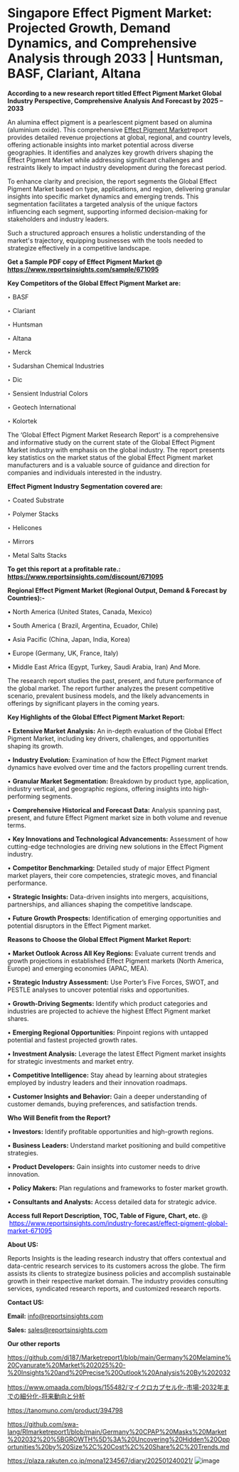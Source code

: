 # Singapore Effect Pigment Market: Projected Growth, Demand Dynamics, and Comprehensive Analysis through 2033 | Huntsman, BASF, Clariant, Altana

<strong>According to a new research report titled Effect Pigment Market Global Industry Perspective, Comprehensive Analysis And Forecast by 2025 – 2033</strong>

An alumina effect pigment is a pearlescent pigment based on alumina (aluminium oxide). This comprehensive <a href=https://www.reportsinsights.com/sample/671095>Effect Pigment Market</a>report provides detailed revenue projections at global, regional, and country levels, offering actionable insights into market potential across diverse geographies. It identifies and analyzes key growth drivers shaping the Effect Pigment Market while addressing significant challenges and restraints likely to impact industry development during the forecast period.

To enhance clarity and precision, the report segments the Global Effect Pigment Market based on type, applications, and region, delivering granular insights into specific market dynamics and emerging trends. This segmentation facilitates a targeted analysis of the unique factors influencing each segment, supporting informed decision-making for stakeholders and industry leaders.

Such a structured approach ensures a holistic understanding of the market's trajectory, equipping businesses with the tools needed to strategize effectively in a competitive landscape.

<strong>Get a Sample PDF copy of Effect Pigment Market </strong><strong>@<a href=https://www.reportsinsights.com/sample/671095 style=color:#0000ff;> https://www.reportsinsights.com/sample/671095</a></strong></font>

<strong>Key Competitors of the Global Effect Pigment Market are:</strong>

‣ BASF

‣ Clariant

‣ Huntsman

‣ Altana

‣ Merck

‣ Sudarshan Chemical Industries

‣ Dic

‣ Sensient Industrial Colors

‣ Geotech International

‣ Kolortek

The ‘Global Effect Pigment Market Research Report’ is a comprehensive and informative study on the current state of the Global Effect Pigment Market industry with emphasis on the global industry. The report presents key statistics on the market status of the global Effect Pigment market manufacturers and is a valuable source of guidance and direction for companies and individuals interested in the industry.

<strong>Effect Pigment Industry Segmentation covered are:</strong>

‣ Coated Substrate

‣ Polymer Stacks

‣ Helicones

‣ Mirrors

‣ Metal Salts Stacks

<strong>To get this report at a profitable rate.: <a href=https://www.reportsinsights.com/discount/671095 style=color:#0000ff;>https://www.reportsinsights.com/discount/671095</a></strong></font>

<strong>Regional Effect Pigment Market (Regional Output, Demand &amp; Forecast by Countries):-</strong>

• North America (United States, Canada, Mexico)

• South America ( Brazil, Argentina, Ecuador, Chile)

• Asia Pacific (China, Japan, India, Korea)

• Europe (Germany, UK, France, Italy)

• Middle East Africa (Egypt, Turkey, Saudi Arabia, Iran) And More.

The research report studies the past, present, and future performance of the global market. The report further analyzes the present competitive scenario, prevalent business models, and the likely advancements in offerings by significant players in the coming years.

<strong>Key Highlights of the Global Effect Pigment Market Report:</strong>

• <strong>Extensive Market Analysis:</strong> An in-depth evaluation of the Global Effect Pigment Market, including key drivers, challenges, and opportunities shaping its growth.

• <strong>Industry Evolution:</strong> Examination of how the Effect Pigment market dynamics have evolved over time and the factors propelling current trends.

• <strong>Granular Market Segmentation:</strong> Breakdown by product type, application, industry vertical, and geographic regions, offering insights into high-performing segments.

• <strong>Comprehensive Historical and Forecast Data:</strong> Analysis spanning past, present, and future Effect Pigment market size in both volume and revenue terms.

• <strong>Key Innovations and Technological Advancements:</strong> Assessment of how cutting-edge technologies are driving new solutions in the Effect Pigment industry.

• <strong>Competitor Benchmarking:</strong> Detailed study of major Effect Pigment market players, their core competencies, strategic moves, and financial performance.

• <strong>Strategic Insights:</strong> Data-driven insights into mergers, acquisitions, partnerships, and alliances shaping the competitive landscape.

• <strong>Future Growth Prospects:</strong> Identification of emerging opportunities and potential disruptors in the Effect Pigment market.

<strong>Reasons to Choose the Global Effect Pigment Market Report:</strong>

• <strong>Market Outlook Across All Key Regions:</strong> Evaluate current trends and growth projections in established Effect Pigment markets (North America, Europe) and emerging economies (APAC, MEA).

• <strong>Strategic Industry Assessment:</strong> Use Porter’s Five Forces, SWOT, and PESTLE analyses to uncover potential risks and opportunities.

• <strong>Growth-Driving Segments:</strong> Identify which product categories and industries are projected to achieve the highest Effect Pigment market shares.

• <strong>Emerging Regional Opportunities:</strong> Pinpoint regions with untapped potential and fastest projected growth rates.

• <strong>Investment Analysis:</strong> Leverage the latest Effect Pigment market insights for strategic investments and market entry.

• <strong>Competitive Intelligence:</strong> Stay ahead by learning about strategies employed by industry leaders and their innovation roadmaps.

• <strong>Customer Insights and Behavior:</strong> Gain a deeper understanding of customer demands, buying preferences, and satisfaction trends.

<strong>Who Will Benefit from the Report?</strong>

• <strong>Investors:</strong> Identify profitable opportunities and high-growth regions.

• <strong>Business Leaders:</strong> Understand market positioning and build competitive strategies.

• <strong>Product Developers:</strong> Gain insights into customer needs to drive innovation.

• <strong>Policy Makers:</strong> Plan regulations and frameworks to foster market growth.

• <strong>Consultants and Analysts:</strong> Access detailed data for strategic advice.
</ul>
<strong>Access full Report Description, TOC, Table of Figure, Chart, etc. </strong>@  <a href=https://www.reportsinsights.com/industry-forecast/effect-pigment-global-market-671095 style=color:#0000ff;>https://www.reportsinsights.com/industry-forecast/effect-pigment-global-market-671095</a></font>

<strong><strong>About US</strong>:</strong>

Reports Insights is the leading research industry that offers contextual and data-centric research services to its customers across the globe. The firm assists its clients to strategize business policies and accomplish sustainable growth in their respective market domain. The industry provides consulting services, syndicated research reports, and customized research reports.

<strong>Contact US:</strong>

<p class=""""><b>Email:</b> <a href=mailto:info@reportsinsights.com>info@reportsinsights.com</a></p>
<p class=""""><b>Sales:</b> <a href=mailto:sales@reportsinsights.com>sales@reportsinsights.com</a></p>

<strong>Our other reports</strong>

<a href=https://github.com/di187/Marketreport1/blob/main/Germany%20Melamine%20Cyanurate%20Market%202025%20-%20Insights%20and%20Precise%20Outlook%20Analysis%20By%202032>https://github.com/di187/Marketreport1/blob/main/Germany%20Melamine%20Cyanurate%20Market%202025%20-%20Insights%20and%20Precise%20Outlook%20Analysis%20By%202032</a>

<a href=https://www.omaada.com/blogs/155482/マイクロカプセル化-市場-2032年までの細分化-将来動向と分析>https://www.omaada.com/blogs/155482/マイクロカプセル化-市場-2032年までの細分化-将来動向と分析</a>

<a href=https://tanomuno.com/product/394798>https://tanomuno.com/product/394798</a>

<a href=https://github.com/swa-lang/RImarketreport1/blob/main/Germany%20CPAP%20Masks%20Market%202032%20%5BGROWTH%5D%3A%20Uncovering%20Hidden%20Opportunities%20by%20Size%2C%20Cost%2C%20Share%2C%20Trends.md>https://github.com/swa-lang/RImarketreport1/blob/main/Germany%20CPAP%20Masks%20Market%202032%20%5BGROWTH%5D%3A%20Uncovering%20Hidden%20Opportunities%20by%20Size%2C%20Cost%2C%20Share%2C%20Trends.md</a>

<a href=https://plaza.rakuten.co.jp/mona1234567/diary/202501240021/>https://plaza.rakuten.co.jp/mona1234567/diary/202501240021/</a>
![image](https://github.com/user-attachments/assets/6413002a-0db3-4987-b185-0cc943788c5d)
